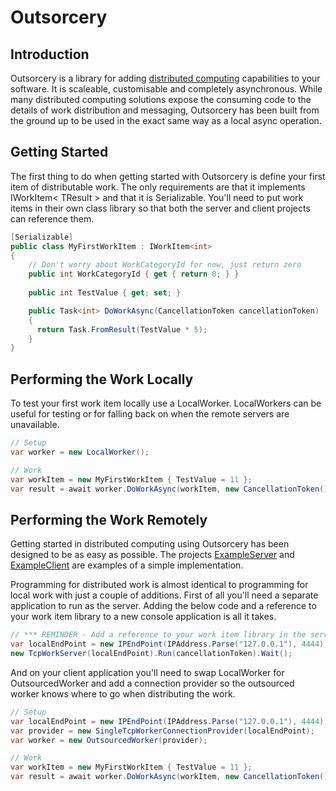 Outsorcery
==========

Introduction
------------
Outsorcery is a library for adding [distributed computing](http://en.wikipedia.org/wiki/Distributed_computing) capabilities to your software.  It is scaleable, customisable and completely asynchronous.  While many distributed computing solutions expose the consuming code to the details of work distribution and messaging, Outsorcery has been built from the ground up to be used in the exact same way as a local async operation.

Getting Started
---------------
The first thing to do when getting started with Outsorcery is define your first item of distributable work. The only requirements are that it implements IWorkItem< TResult > and that it is Serializable.  You'll need to put work items in their own class library so that both the server and client projects can reference them.

```csharp
[Serializable]
public class MyFirstWorkItem : IWorkItem<int>
{
    // Don't worry about WorkCategoryId for now, just return zero
    public int WorkCategoryId { get { return 0; } }
    
    public int TestValue { get; set; }

    public Task<int> DoWorkAsync(CancellationToken cancellationToken)
    {
      return Task.FromResult(TestValue * 5);
    }
}            
```

Performing the Work Locally
---------------------------
To test your first work item locally use a LocalWorker.  LocalWorkers can be useful for testing or for falling back on when the remote servers are unavailable.

```csharp
// Setup
var worker = new LocalWorker();

// Work
var workItem = new MyFirstWorkItem { TestValue = 11 };
var result = await worker.DoWorkAsync(workItem, new CancellationToken());
```

Performing the Work Remotely
----------------------------
Getting started in distributed computing using Outsorcery has been designed to be as easy as possible. The projects [ExampleServer](https://github.com/SteveLillis/Outsorcery/tree/master/Outsorcery.ExampleServer) and [ExampleClient](https://github.com/SteveLillis/Outsorcery/tree/master/Outsorcery.ExampleClient) are examples of a simple implementation.

Programming for distributed work is almost identical to programming for local work with just a couple of additions.  First of all you'll need a separate application to run as the server. Adding the below code and a reference to your work item library to a new console application is all it takes.

```csharp
// *** REMINDER - Add a reference to your work item library in the server project or it won't know what it's receiving! ***
var localEndPoint = new IPEndPoint(IPAddress.Parse("127.0.0.1"), 4444);
new TcpWorkServer(localEndPoint).Run(cancellationToken).Wait();
```

And on your client application you'll need to swap LocalWorker for OutsourcedWorker and add a connection provider so the outsourced worker knows where to go when distributing the work.

```csharp
// Setup
var localEndPoint = new IPEndPoint(IPAddress.Parse("127.0.0.1"), 4444);
var provider = new SingleTcpWorkerConnectionProvider(localEndPoint);
var worker = new OutsourcedWorker(provider);

// Work
var workItem = new MyFirstWorkItem { TestValue = 11 };
var result = await worker.DoWorkAsync(workItem, new CancellationToken());
```


